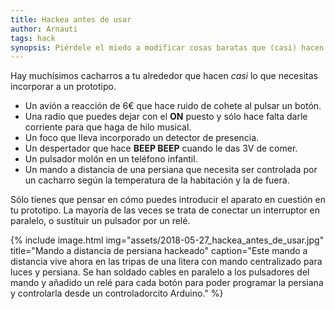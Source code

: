 ```yaml
---
title: Hackea antes de usar
author: Arnauti
tags: hack
synopsis: Piérdele el miedo a modificar cosas baratas que (casi) hacen lo que necesitas.
---
```


Hay muchísimos cacharros a tu alrededor que hacen _casi_ lo que necesitas incorporar a un prototipo.

* Un avión a reacción de 6€ que hace ruido de cohete al pulsar un botón.
* Una radio que puedes dejar con el __ON__ puesto y sólo hace falta darle corriente para que haga de hilo musical.
* Un foco que lleva incorporado un detector de presencia.
* Un despertador que hace __BEEP BEEP__ cuando le das 3V de comer.
* Un pulsador molón en un teléfono infantil.
* Un mando a distancia de una persiana que necesita ser controlada por un cacharro según la temperatura de la habitación y la de fuera.

Sólo tienes que pensar en cómo puedes introducir el aparato en cuestión en tu prototipo. La mayoría de las veces se trata de conectar un interruptor en paralelo, o sustituir un pulsador por un relé.

{% include image.html
  img="assets/2018-05-27_hackea_antes_de_usar.jpg"
  title="Mando a distancia de persiana hackeado"
  caption="Este mando a distancia vive ahora en las tripas de una litera con mando centralizado para luces y persiana. Se han soldado cables en paralelo a los pulsadores del mando y añadido un relé para cada botón para poder programar la persiana y controlarla desde un controladorcito Arduino."
 %}
